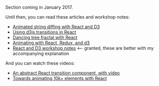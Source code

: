 Section coming in January 2017.

Until then, you can read these articles and workshop notes:

- [Animated string diffing with React and D3](https://swizec.com/blog/animated-string-diffing-with-react-and-d3/swizec/6952)
- [Using d3js transitions in React](https://swizec.com/blog/using-d3js-transitions-in-react/swizec/6797)
- [Dancing tree fractal with React](https://swizec.com/blog/dancing-tree-fractal-react/swizec/7288)
- [Animating with React, Redux, and d3](https://swizec.com/blog/animating-with-react-redux-and-d3/swizec/6775)
- [React and D3 workshop notes](https://frontendback.github.io/react-and-d3-workshop/module-4.html)
  <-- granted, these are better with my accompanying explanation

And you can watch these videos:

- [An abstract React transition component, with video](https://swizec.com/blog/livecoding-18-an-abstract-react-transition-component/swizec/6906)
- [Towards animating 10k+ elements with React](https://swizec.com/blog/livecoding-12-towards-animating-10k-elements-with-react/swizec/6835)

